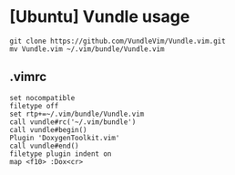 # [Ubuntu] Vundle usage

```shell
git clone https://github.com/VundleVim/Vundle.vim.git
mv Vundle.vim ~/.vim/bundle/Vundle.vim
```
## .vimrc
```
set nocompatible
filetype off
set rtp+=~/.vim/bundle/Vundle.vim
call vundle#rc('~/.vim/bundle')
call vundle#begin()
Plugin 'DoxygenToolkit.vim'
call vundle#end()
filetype plugin indent on
map <f10> :Dox<cr>
```
